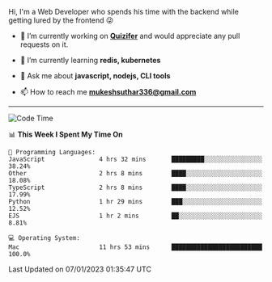Hi, I'm a Web Developer who spends his time with the backend while getting lured by the frontend 😜

- 🔭 I’m currently working on **[Quizifer](https://github.com/SutharMukesh/Quizifer/)** and would appreciate any pull requests on it.

- 🌱 I’m currently learning **redis, kubernetes**

- 💬 Ask me about **javascript, nodejs, CLI tools**

- 📫 How to reach me **mukeshsuthar336@gmail.com**

---
<!--START_SECTION:waka-->
![Code Time](http://img.shields.io/badge/Code%20Time-2%2C060%20hrs%2014%20mins-blue)

📊 **This Week I Spent My Time On** 

```text
💬 Programming Languages: 
JavaScript               4 hrs 32 mins       █████████░░░░░░░░░░░░░░░░   38.24% 
Other                    2 hrs 8 mins        ████░░░░░░░░░░░░░░░░░░░░░   18.08% 
TypeScript               2 hrs 8 mins        ████░░░░░░░░░░░░░░░░░░░░░   17.99% 
Python                   1 hr 29 mins        ███░░░░░░░░░░░░░░░░░░░░░░   12.52% 
EJS                      1 hr 2 mins         ██░░░░░░░░░░░░░░░░░░░░░░░   8.81%

💻 Operating System: 
Mac                      11 hrs 53 mins      █████████████████████████   100.0%

```


 Last Updated on 07/01/2023 01:35:47 UTC
<!--END_SECTION:waka-->
